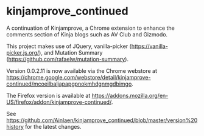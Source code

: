 # kinjamprove_continued
A continuation of Kinjamprove, a Chrome extension to enhance the comments section of Kinja blogs such as AV Club and Gizmodo.

This project makes use of JQuery, vanilla-picker (https://vanilla-picker.js.org/), and Mutation Summary (https://github.com/rafaelw/mutation-summary).

Version 0.0.2.11 is now available via the Chrome webstore at https://chrome.google.com/webstore/detail/kinjamprove-continued/mcoeilbaljapapgpnokmhdgnmgdbimgo.

The Firefox version is available at https://addons.mozilla.org/en-US/firefox/addon/kinjamprove-continued/.

See https://github.com/Ainlaen/kinjamprove_continued/blob/master/version%20history for the latest changes.
